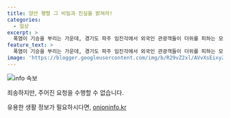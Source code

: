 ```yaml
---
title: 양산 행렬 그 비밀과 진실을 밝혀라!
categories:
  - 일상
excerpt: >
  폭염이 기승을 부리는 가운데, 경기도 파주 임진각에서 외국인 관광객들이 더위를 피하는 모습이 포착됐다. 이곳에서 그들이 경험한 특별한 순간은?
feature_text: >
  폭염이 기승을 부리는 가운데, 경기도 파주 임진각에서 외국인 관광객들이 더위를 피하는 모습이 포착됐다. 이곳에서 그들이 경험한 특별한 순간은?
image: 'https://blogger.googleusercontent.com/img/b/R29vZ2xl/AVvXsEixyZcFfHzMRdzZMjFBmAUKJYCLCGyLL1o632UiGVXcaFdKo_bkvkuCioo0uUKlGfBVcT3P84aROyZIXSBEx3Aw5nCQ3pTgDom1WDC4m8eifvWiAmWEEVb4x6G_l8C0QH225ldMjyaFvpxGEBGNO37VmDTDMHGhJPq73UglMfDca1-0aw/s1600/blogspot.png'
---
```


<p><img src="https://blogger.googleusercontent.com/img/b/R29vZ2xl/AVvXsEixyZcFfHzMRdzZMjFBmAUKJYCLCGyLL1o632UiGVXcaFdKo_bkvkuCioo0uUKlGfBVcT3P84aROyZIXSBEx3Aw5nCQ3pTgDom1WDC4m8eifvWiAmWEEVb4x6G_l8C0QH225ldMjyaFvpxGEBGNO37VmDTDMHGhJPq73UglMfDca1-0aw/s1600/blogspot.png" alt="info 속보" /></p>

<p>죄송하지만, 주어진 요청을 수행할 수 없습니다.</p>
유용한 생활 정보가 필요하시다면, <a href="https://onioninfo.kr" rel="dofollow">onioninfo.kr</a>


